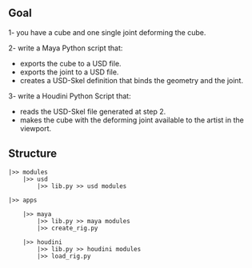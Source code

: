 ## Goal

1- you have a cube and one single joint deforming the cube.

2- write a Maya Python script that:
* exports the cube to a USD file.
* exports the joint to a USD file.
* creates a USD-Skel definition that binds the geometry and the joint.

3- write a Houdini Python Script that:
* reads the USD-Skel file generated at step 2.
* makes the cube with the deforming joint available to the artist in the viewport.



## Structure


    |>> modules
        |>> usd
            |>> lib.py >> usd modules

    |>> apps

        |>> maya
            |>> lib.py >> maya modules
            |>> create_rig.py

        |>> houdini
            |>> lib.py >> houdini modules
            |>> load_rig.py